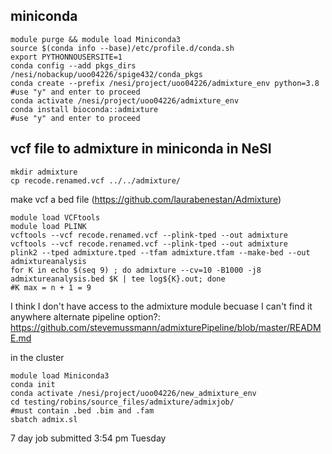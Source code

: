 **miniconda**
-----
```
module purge && module load Miniconda3
source $(conda info --base)/etc/profile.d/conda.sh
export PYTHONNOUSERSITE=1
conda config --add pkgs_dirs /nesi/nobackup/uoo04226/spige432/conda_pkgs
conda create --prefix /nesi/project/uoo04226/admixture_env python=3.8
#use "y" and enter to proceed
conda activate /nesi/project/uoo04226/admixture_env
conda install bioconda::admixture
#use "y" and enter to proceed
```
**vcf file to admixture in miniconda in NeSI**
-----
```
mkdir admixture
cp recode.renamed.vcf ../../admixture/
```
make vcf a bed file (https://github.com/laurabenestan/Admixture)
```
module load VCFtools
module load PLINK
vcftools --vcf recode.renamed.vcf --plink-tped --out admixture
vcftools --vcf recode.renamed.vcf --plink-tped --out admixture
plink2 --tped admixture.tped --tfam admixture.tfam --make-bed --out admixtureanalysis
for K in echo $(seq 9) ; do admixture --cv=10 -B1000 -j8 admixtureanalysis.bed $K | tee log${K}.out; done
#K max = n + 1 = 9

```
I think I don't have access to the admixture module becuase I can't find it anywhere
alternate pipeline option?: https://github.com/stevemussmann/admixturePipeline/blob/master/README.md


in the cluster
```
module load Miniconda3
conda init
conda activate /nesi/project/uoo04226/new_admixture_env
cd testing/robins/source_files/admixture/admixjob/
#must contain .bed .bim and .fam
sbatch admix.sl
```
7 day job submitted 3:54 pm Tuesday
